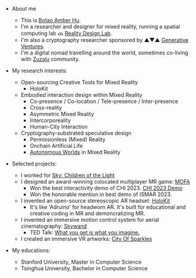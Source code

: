 - About me
  - This is [Botao Amber Hu](https://botao.hu).
  - I'm a researcher and designer for mixed reality, running a spatial computing lab ᯅ [Reality Design Lab](https://github.com/realitydeslab). 
  - I'm also a cryptography researcher sponsored by ▲▼▲ [Generative Ventures](https://x.com/genventurecap). 
  - I'm a digital nomad travelling around the world, sometimes co-living with [Zuzalu](https://zuzalu.city) community. 

- My research interests:
  - Open-sourcing Creative Tools for Mixed Reality 
    - HoloKit
  - Embodied interaction design within Mixed Reality
    - Co-presence / Co-location / Tele-presence / Inter-presence
    - Cross-reality
    - Asymmetric Mixed Reality
    - Intercorporeality
    - Human-City Interaction
  - Cryptography-substrated speculative design 
    - Permissionless (Mixed) Reality
    - Onchain Artificial Life
    - [Autonomous Worlds](https://aw.network) in Mixed Reality

- Selected projects: 
  - I worked for [Sky: Children of the Light](https://apps.apple.com/us/app/sky-children-of-the-light/id1462117269)
  - I designed an award-winning colocated multiplayer MR game: [MOFA](https://mofa.ar)
    - Won the best interactivity demo of CHI 2023. [CHI 2023 Demo](https://dl.acm.org/doi/abs/10.1145/3544549.3583935)
    - Won the honorable mention in best demo of ISMAR 2023.
  - I invented an open-source stereoscopic AR headset: [HoloKit](https://holokit.io)
    - It's like 'Adruino' for headworn AR. It's built for educational and creative coding in MR and demoncratizing MR.
  - I invented an immersive motion control system for aerial cinematography: [Skywand](https://skywand.com)
    - TED Talk: [What you get is what you imagine.](https://www.youtube.com/watch?v=gR5L72EYjrA)
  - I created an immersive VR artworks: [City Of Sparkles](https://cityofsparkles.art)

- My educations:
  - Stanford University, Master in Computer Science
  - Tsinghua University, Bachelor in Computer Science

